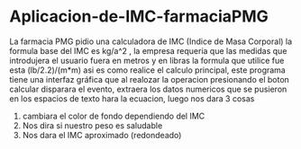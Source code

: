 # Aplicacion-de-IMC-farmaciaPMG

La farmacia PMG pidio una calculadora de IMC (Indice de Masa Corporal) la formula base del IMC es kg/a^2 , la empresa requeria que las medidas que introdujera el usuario fuera en metros y en libras la formula que utilice fue esta (lb/2.2)/(m*m) asi es como realice el calculo principal, este programa tiene una interfaz gráfica que al realozar la operacion presionando el boton calcular disparara el evento, extraera los datos numericos que se pusieron en los espacios de texto hara la ecuacion, luego nos dara 3 cosas 
1. cambiara el color de fondo dependiendo del IMC
2. Nos dira si nuestro peso es saludable
3. Nos dara el IMC aproximado (redondeado)

